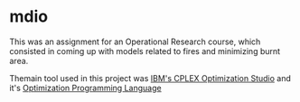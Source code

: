 # mdio

This was an assignment for an Operational Research course, which consisted in coming up with models related to fires and minimizing burnt area.

Themain tool used in this project was [IBM's CPLEX Optimization Studio](https://www.ibm.com/analytics/cplex-optimizer) and it's [Optimization Programming Language](https://en.wikipedia.org/wiki/Optimization_Programming_Language)

